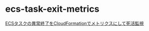 # ecs-task-exit-metrics

[ECSタスクの異常終了をCloudFormationでメトリクスにして死活監視](https://go-to-k.hatenablog.com/entry/2022/01/30/045205)

